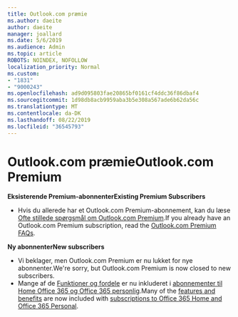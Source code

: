 ```yaml
---
title: Outlook.com præmie
ms.author: daeite
author: daeite
manager: joallard
ms.date: 5/6/2019
ms.audience: Admin
ms.topic: article
ROBOTS: NOINDEX, NOFOLLOW
localization_priority: Normal
ms.custom:
- "1831"
- "9000243"
ms.openlocfilehash: ad9d095803fae20865bf0161cf4ddc36f86dbaf4
ms.sourcegitcommit: 1d98db8acb9959aba3b5e308a567ade6b62da56c
ms.translationtype: MT
ms.contentlocale: da-DK
ms.lasthandoff: 08/22/2019
ms.locfileid: "36545793"
---
```

# <a name="outlookcom-premium"></a><span data-ttu-id="2dc4e-102">Outlook.com præmie</span><span class="sxs-lookup"><span data-stu-id="2dc4e-102">Outlook.com Premium</span></span>

<span data-ttu-id="2dc4e-103">**Eksisterende Premium-abonnenter**</span><span class="sxs-lookup"><span data-stu-id="2dc4e-103">**Existing Premium Subscribers**</span></span>

- <span data-ttu-id="2dc4e-104">Hvis du allerede har et Outlook.com Premium-abonnement, kan du læse [Ofte stillede spørgsmål om Outlook.com Premium](https://support.office.com/article/cd5f03f6-1407-456a-9410-f8f24804746b?wt.mc_id=Office_Outlook_com_Alchemy).</span><span class="sxs-lookup"><span data-stu-id="2dc4e-104">If you already have an Outlook.com Premium subscription, read the [Outlook.com Premium FAQs](https://support.office.com/article/cd5f03f6-1407-456a-9410-f8f24804746b?wt.mc_id=Office_Outlook_com_Alchemy).</span></span>

<span data-ttu-id="2dc4e-105">**Ny abonnenter**</span><span class="sxs-lookup"><span data-stu-id="2dc4e-105">**New subscribers**</span></span>

- <span data-ttu-id="2dc4e-106">Vi beklager, men Outlook.com Premium er nu lukket for nye abonnenter.</span><span class="sxs-lookup"><span data-stu-id="2dc4e-106">We're sorry, but Outlook.com Premium is now closed to new subscribers.</span></span>
- <span data-ttu-id="2dc4e-107">Mange af de [Funktioner og fordele](https://support.office.com/article/78c6089c-7faf-44f5-82e2-efa9ebb921d2?wt.mc_id=Office_Outlook_com_Alchemy) er nu inkluderet i [abonnementer til Home Office 365 og Office 365 personlig](https://go.microsoft.com/fwlink/?linkid=2017122).</span><span class="sxs-lookup"><span data-stu-id="2dc4e-107">Many of the [features and benefits](https://support.office.com/article/78c6089c-7faf-44f5-82e2-efa9ebb921d2?wt.mc_id=Office_Outlook_com_Alchemy) are now included with [subscriptions to Office 365 Home and Office 365 Personal](https://go.microsoft.com/fwlink/?linkid=2017122).</span></span>